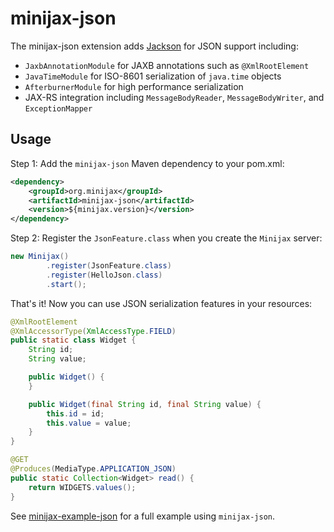 minijax-json
============

The minijax-json extension adds [Jackson](https://github.com/FasterXML/jackson) for JSON support including:

* `JaxbAnnotationModule` for JAXB annotations such as `@XmlRootElement`
* `JavaTimeModule` for ISO-8601 serialization of `java.time` objects
* `AfterburnerModule` for high performance serialization
* JAX-RS integration including `MessageBodyReader`, `MessageBodyWriter`, and `ExceptionMapper`

Usage
-----

Step 1: Add the `minijax-json` Maven dependency to your pom.xml:

```xml
<dependency>
    <groupId>org.minijax</groupId>
    <artifactId>minijax-json</artifactId>
    <version>${minijax.version}</version>
</dependency>
```

Step 2: Register the `JsonFeature.class` when you create the `Minijax` server:

```java
new Minijax()
        .register(JsonFeature.class)
        .register(HelloJson.class)
        .start();
```

That's it!  Now you can use JSON serialization features in your resources:

```java
@XmlRootElement
@XmlAccessorType(XmlAccessType.FIELD)
public static class Widget {
    String id;
    String value;

    public Widget() {
    }

    public Widget(final String id, final String value) {
        this.id = id;
        this.value = value;
    }
}

@GET
@Produces(MediaType.APPLICATION_JSON)
public static Collection<Widget> read() {
    return WIDGETS.values();
}
```

See [minijax-example-json](https://github.com/minijax/minijax/blob/master/minijax-examples/minijax-example-json) for a full example using `minijax-json`.
